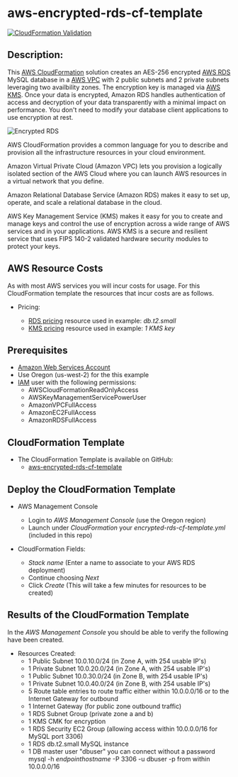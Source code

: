 # aws-encrypted-rds-cf-template
[![CloudFormation Validation](https://github.com/getcft/aws-encrypted-rds-cf-template/actions/workflows/cloudformation-validation.yml/badge.svg)](https://github.com/getcft/aws-encrypted-rds-cf-template//actions/workflows/cloudformation-validation.yml)

## Description:

This <a href="https://aws.amazon.com/cloudformation/" target="_blank">AWS CloudFormation</a> solution creates an AES-256 encrypted <a href="https://aws.amazon.com/rds" target="_blank"> AWS RDS</a> MySQL database in a <a href="https://aws.amazon.com/vpc" target="_blank"> AWS VPC</a> with 2 public subnets and 2 private subnets leveraging two availbility zones. The encryption key is managed via <a href="https://aws.amazon.com/kms" target="_blank"> AWS KMS</a>. Once your data is encrypted, Amazon RDS handles authentication of access and decryption of your data transparently with a minimal impact on performance. You don't need to modify your database client applications to use encryption at rest.

<img src="encrypted-aws-rds.png" alt="Encrypted RDS" />

AWS CloudFormation provides a common language for you to describe and provision all the infrastructure resources in your cloud environment.

Amazon Virtual Private Cloud (Amazon VPC) lets you provision a logically isolated section of the AWS Cloud where you can launch AWS resources in a virtual network that you define.

Amazon Relational Database Service (Amazon RDS) makes it easy to set up, operate, and scale a relational database in the cloud.

AWS Key Management Service (KMS) makes it easy for you to create and manage keys and control the use of encryption across a wide range of AWS services and in your applications. AWS KMS is a secure and resilient service that uses FIPS 140-2 validated hardware security modules to protect your keys.

## AWS Resource Costs

As with most AWS services you will incur costs for usage. For this CloudFormation template the resources that incur costs are as follows.

* Pricing:

   * <a href="https://aws.amazon.com/rds/mysql/pricing/" target="_blank">RDS pricing</a> resource used in example: *db.t2.small*
   * <a href="https://aws.amazon.com/kms/pricing/" target="_blank">KMS pricing</a> resource used in example: *1 KMS key*

## Prerequisites

* <a href="https://aws.amazon.com" target="_blank"> Amazon Web Services Account</a>
* Use Oregon (us-west-2) for the this example
* <a href="https://aws.amazon.com/iam/" target="_blank">IAM</a> user with the following permissions:
   * AWSCloudFormationReadOnlyAccess
   * AWSKeyManagementServicePowerUser
   * AmazonVPCFullAccess
   * AmazonEC2FullAccess
   * AmazonRDSFullAccess

## CloudFormation Template

* The CloudFormation Template is available on GitHub:
   * <a href="https://github.com/getcft/aws-encrypted-rds-cf-template" target="_blank">aws-encrypted-rds-cf-template</a>

## Deploy the CloudFormation Template

* AWS Management Console

   * Login to *AWS Management Console* (use the Oregon region)
   * Launch under *CloudFormation* your *encrypted-rds-cf-template.yml* (included in this repo)

* CloudFormation Fields:

   * *Stack name* (Enter a name to associate to your AWS RDS deployment)
   * Continue choosing *Next*
   * Click *Create* (This will take a few minutes for resources to be created)

## Results of the CloudFormation Template

In the *AWS Management Console* you should be able to verify the following have been created.

* Resources Created:
   * 1 Public Subnet 10.0.10.0/24 (in Zone A, with 254 usable IP's)
   * 1 Private Subnet 10.0.20.0/24 (in Zone A, with 254 usable IP's)
   * 1 Public Subnet 10.0.30.0/24 (in Zone B, with 254 usable IP's)
   * 1 Private Subnet 10.0.40.0/24 (in Zone B, with 254 usable IP's)
   * 5 Route table entries to route traffic either within 10.0.0.0/16 or to the Internet Gateway for outbound
   * 1 Internet Gateway (for public zone outbound traffic)
   * 1 RDS Subnet Group (private zone a and b)
   * 1 KMS CMK for encryption
   * 1 RDS Security EC2 Group (allowing access within 10.0.0.0/16 for MySQL port 3306)
   * 1 RDS db.t2.small MySQL instance
   * 1 DB master user "dbuser" you can connect without a password
   mysql -h *endpointhostname* -P 3306 -u dbuser -p from within 10.0.0.0/16
